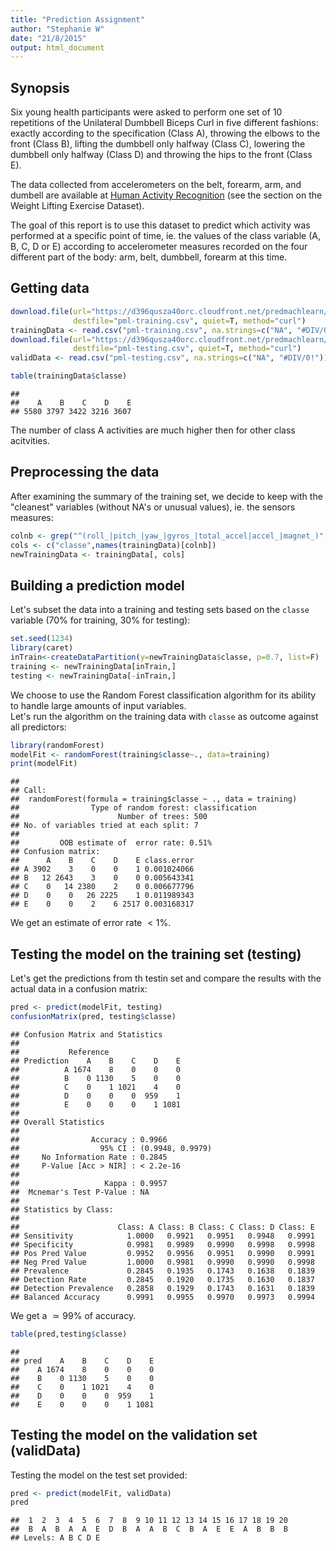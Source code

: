 ```yaml
---
title: "Prediction Assignment"
author: "Stephanie W"
date: "21/8/2015"
output: html_document
---
```




## Synopsis

Six young health participants were asked to perform one set of 10 repetitions of the Unilateral Dumbbell Biceps Curl in five different fashions: exactly according to the specification (Class A), throwing the elbows to the front (Class B), lifting the dumbbell only halfway (Class C), lowering the dumbbell only halfway (Class D) and throwing the hips to the front (Class E).

The data collected from accelerometers on the belt, forearm, arm, and dumbell are available at [Human Activity Recognition](http://groupware.les.inf.puc-rio.br/har) (see the section on the Weight Lifting Exercise Dataset).

The goal of this report is to use this dataset to predict which activity was performed at a specific point of time, ie. the values of the class variable (A, B, C, D or E) according to accelerometer measures recorded on the four different part of the body: arm, belt, dumbbell, forearm at this time.

## Getting data


```r
download.file(url="https://d396qusza40orc.cloudfront.net/predmachlearn/pml-training.csv",
              destfile="pml-training.csv", quiet=T, method="curl")
trainingData <- read.csv("pml-training.csv", na.strings=c("NA", "#DIV/0!"))
download.file(url="https://d396qusza40orc.cloudfront.net/predmachlearn/pml-testing.csv",
              destfile="pml-testing.csv", quiet=T, method="curl")
validData <- read.csv("pml-testing.csv", na.strings=c("NA", "#DIV/0!"))
```



```r
table(trainingData$classe)
```

```
## 
##    A    B    C    D    E 
## 5580 3797 3422 3216 3607
```
The number of class A activities are much higher then for other class acitvities.

## Preprocessing the data

After examining the summary of the training set, we decide to keep with the "cleanest" variables (without NA's or unusual values), ie. the sensors measures:

```r
colnb <- grep("^(roll_|pitch_|yaw_|gyros_|total_accel|accel_|magnet_)", names(trainingData))
cols <- c("classe",names(trainingData)[colnb])
newTrainingData <- trainingData[, cols]
```


## Building a prediction model

Let's subset the data into a training and testing sets based on the `classe` variable (70% for training, 30% for testing):

```r
set.seed(1234)
library(caret)
inTrain<-createDataPartition(y=newTrainingData$classe, p=0.7, list=F)
training <- newTrainingData[inTrain,]
testing <- newTrainingData[-inTrain,]
```

We choose to use the Random Forest classification algorithm for its ability to handle large amounts of input variables.  
Let's run the algorithm on the training data with `classe` as outcome against all predictors:

```r
library(randomForest)
modelFit <- randomForest(training$classe~., data=training)
print(modelFit)
```

```
## 
## Call:
##  randomForest(formula = training$classe ~ ., data = training) 
##                Type of random forest: classification
##                      Number of trees: 500
## No. of variables tried at each split: 7
## 
##         OOB estimate of  error rate: 0.51%
## Confusion matrix:
##      A    B    C    D    E class.error
## A 3902    3    0    0    1 0.001024066
## B   12 2643    3    0    0 0.005643341
## C    0   14 2380    2    0 0.006677796
## D    0    0   26 2225    1 0.011989343
## E    0    0    2    6 2517 0.003168317
```

We get an estimate of error rate $< 1\%$.

## Testing the model on the training set (testing)

Let's get the predictions from th testin set and compare the results with the actual data in a confusion matrix:

```r
pred <- predict(modelFit, testing)
confusionMatrix(pred, testing$classe)
```

```
## Confusion Matrix and Statistics
## 
##           Reference
## Prediction    A    B    C    D    E
##          A 1674    8    0    0    0
##          B    0 1130    5    0    0
##          C    0    1 1021    4    0
##          D    0    0    0  959    1
##          E    0    0    0    1 1081
## 
## Overall Statistics
##                                           
##                Accuracy : 0.9966          
##                  95% CI : (0.9948, 0.9979)
##     No Information Rate : 0.2845          
##     P-Value [Acc > NIR] : < 2.2e-16       
##                                           
##                   Kappa : 0.9957          
##  Mcnemar's Test P-Value : NA              
## 
## Statistics by Class:
## 
##                      Class: A Class: B Class: C Class: D Class: E
## Sensitivity            1.0000   0.9921   0.9951   0.9948   0.9991
## Specificity            0.9981   0.9989   0.9990   0.9998   0.9998
## Pos Pred Value         0.9952   0.9956   0.9951   0.9990   0.9991
## Neg Pred Value         1.0000   0.9981   0.9990   0.9990   0.9998
## Prevalence             0.2845   0.1935   0.1743   0.1638   0.1839
## Detection Rate         0.2845   0.1920   0.1735   0.1630   0.1837
## Detection Prevalence   0.2858   0.1929   0.1743   0.1631   0.1839
## Balanced Accuracy      0.9991   0.9955   0.9970   0.9973   0.9994
```

We get a $\simeq 99\%$ of accuracy.


```r
table(pred,testing$classe)
```

```
##     
## pred    A    B    C    D    E
##    A 1674    8    0    0    0
##    B    0 1130    5    0    0
##    C    0    1 1021    4    0
##    D    0    0    0  959    1
##    E    0    0    0    1 1081
```

## Testing the model on the validation set (validData)

Testing the model on the test set provided:

```r
pred <- predict(modelFit, validData)
pred
```

```
##  1  2  3  4  5  6  7  8  9 10 11 12 13 14 15 16 17 18 19 20 
##  B  A  B  A  A  E  D  B  A  A  B  C  B  A  E  E  A  B  B  B 
## Levels: A B C D E
```
